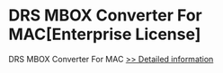 # DRS MBOX Converter For MAC[Enterprise License]
DRS MBOX Converter For MAC
[>> Detailed information](https://secure.shareit.com/shareit/product.html?productid=301004879&affiliateid=200057808)
